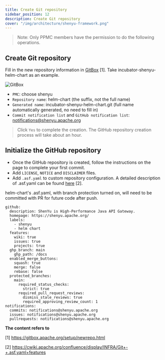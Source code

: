 ```yaml
---
title: Create Git repository
sidebar_position: 12
description: Create Git repository
cover: "/img/architecture/shenyu-framework.png"
---
```


> Note: Only PPMC members have the permission to do the following operations.

## Create Git repository

Fill in the new repository information in [GitBox](https://gitbox.apache.org/setup/newrepo.html) [1]. Take incubator-shenyu-helm-chart as an example.

![GitBox](/img/community/create_repo.png)

* `PMC`: choose shenyu
* `Repository name`: helm-chart (the suffix, not the full name)
* `Generated name`: incubator-shenyu-helm-chart.git (full name automatically generated, no need to fill in)
* `Commit notification list` and `GitHub notification list`: notifications@shenyu.apache.org

> Click `Yes` to complete the creation. The GitHub repository creation process will take about an hour.

## Initialize the GitHub repository

* Once the GitHub repository is created, follow the instructions on the page to complete your first commit.
* Add `LICENSE`, `NOTICE` and `DISCLAIMER` files.
* Add `.asf.yaml` to custom repository configuration. A detailed description of .asf.yaml can be found [here](https://cwiki.apache.org/confluence/display/INFRA/Git+-+.asf.yaml+features) [2].

helm-chart's .asf.yaml, with branch protection turned on, will need to be committed with PR for future code after push.

```
github:
  description: ShenYu is High-Performance Java API Gateway.
  homepage: https://shenyu.apache.org/
  labels:
    - shenyu
    - helm chart
  features:
    wiki: true
    issues: true
    projects: true
  ghp_branch: main
    ghp_path: /docs
  enabled_merge_buttons:
    squash: true
    merge: false
    rebase: false
  protected_branches:
    main:
      required_status_checks:
        strict: true
      required_pull_request_reviews:
        dismiss_stale_reviews: true
        required_approving_review_count: 1
notifications:
  commits: notifications@shenyu.apache.org
  issues: notifications@shenyu.apache.org
  pullrequests: notifications@shenyu.apache.org
```

**The content refers to**

[1] https://gitbox.apache.org/setup/newrepo.html

[2] https://cwiki.apache.org/confluence/display/INFRA/Git+-+.asf.yaml+features